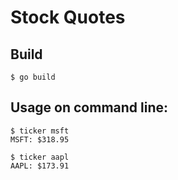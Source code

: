 # Stock Quotes

## Build
```
$ go build
```

## Usage on command line:
```
$ ticker msft
MSFT: $318.95

$ ticker aapl
AAPL: $173.91
```